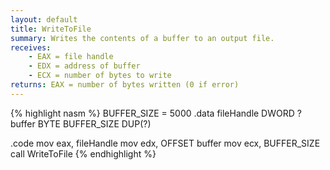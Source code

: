 ```yaml
---
layout: default
title: WriteToFile
summary: Writes the contents of a buffer to an output file.
receives: 
    - EAX = file handle
    - EDX = address of buffer
    - ECX = number of bytes to write
returns: EAX = number of bytes written (0 if error)
---
```

{% highlight nasm %}
BUFFER_SIZE = 5000
.data
fileHandle DWORD ?
buffer BYTE BUFFER_SIZE DUP(?)

.code
mov  eax, fileHandle
mov  edx, OFFSET buffer
mov  ecx, BUFFER_SIZE
call WriteToFile
{% endhighlight %}